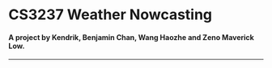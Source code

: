 # CS3237 Weather Nowcasting

#### A project by Kendrik, Benjamin Chan, Wang Haozhe and Zeno Maverick Low.
---------------------------------------------------------------------------
